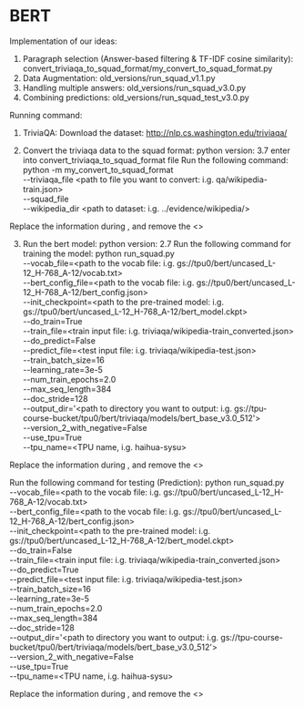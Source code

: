 # BERT
Implementation of our ideas:
1. Paragraph selection (Answer-based filtering & TF-IDF cosine similarity):
convert_triviaqa_to_squad_format/my_convert_to_squad_format.py
2. Data Augmentation:
old_versions/run_squad_v1.1.py
3. Handling multiple answers:
old_versions/run_squad_v3.0.py
4. Combining predictions:
old_versions/run_squad_test_v3.0.py


Running command:
1. TriviaQA: 
Download the dataset: http://nlp.cs.washington.edu/triviaqa/

2. Convert the triviaqa data to the squad format:
python version: 3.7
enter into convert_triviaqa_to_squad_format file
Run the following command:
python -m my_convert_to_squad_format \
--triviaqa_file <path to file you want to convert: i.g. qa/wikipedia-train.json> \
--squad_file <path to file you want to save the converted file: i.g. converted_wikipedia-train.json> \
--wikipedia_dir <path to dataset: i.g. ../evidence/wikipedia/>

Replace the information during <need to be replaced>, and remove the <>

3. Run the bert model:
python version: 2.7
Run the following command for training the model:
python run_squad.py \
--vocab_file=<path to the vocab file: i.g. gs://tpu0/bert/uncased_L-12_H-768_A-12/vocab.txt> \
--bert_config_file=<path to the vocab file: i.g. gs://tpu0/bert/uncased_L-12_H-768_A-12/bert_config.json> \
--init_checkpoint=<path to the pre-trained model: i.g. gs://tpu0/bert/uncased_L-12_H-768_A-12/bert_model.ckpt>  \
--do_train=True \
--train_file=<train input file: i.g. triviaqa/wikipedia-train_converted.json> \
--do_predict=False \
--predict_file=<test input file: i.g. triviaqa/wikipedia-test.json>  \
--train_batch_size=16 \
--learning_rate=3e-5 \
--num_train_epochs=2.0 \
--max_seq_length=384 \
--doc_stride=128 \
--output_dir='<path to directory you want to output: i.g. gs://tpu-course-bucket/tpu0/bert/triviaqa/models/bert_base_v3.0_512'> \
--version_2_with_negative=False \
--use_tpu=True \
--tpu_name=<TPU name, i.g. haihua-sysu>

Replace the information during <need to be replaced>, and remove the <>

Run the following command for testing (Prediction):
python run_squad.py \
--vocab_file=<path to the vocab file: i.g. gs://tpu0/bert/uncased_L-12_H-768_A-12/vocab.txt> \
--bert_config_file=<path to the vocab file: i.g. gs://tpu0/bert/uncased_L-12_H-768_A-12/bert_config.json> \
--init_checkpoint=<path to the pre-trained model: i.g. gs://tpu0/bert/uncased_L-12_H-768_A-12/bert_model.ckpt>  \
--do_train=False \
--train_file=<train input file: i.g. triviaqa/wikipedia-train_converted.json> \
--do_predict=True \
--predict_file=<test input file: i.g. triviaqa/wikipedia-test.json>  \
--train_batch_size=16 \
--learning_rate=3e-5 \
--num_train_epochs=2.0 \
--max_seq_length=384 \
--doc_stride=128 \
--output_dir='<path to directory you want to output: i.g. gs://tpu-course-bucket/tpu0/bert/triviaqa/models/bert_base_v3.0_512'> \
--version_2_with_negative=False \
--use_tpu=True \
--tpu_name=<TPU name, i.g. haihua-sysu>

Replace the information during <need to be replaced>, and remove the <>
